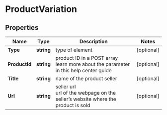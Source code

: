 # ProductVariation


## Properties

| Name | Type | Description | Notes |
|------------ | ------------- | ------------- | -------------|
**Type** | **string** | type of element |[optional]|
**ProductId** | **string** | product ID in a POST array<br>learn more about the parameter in this help center guide |[optional]|
**Title** | **string** | name of the product seller |[optional]|
**Url** | **string** | seller url<br>url of the webpage on the seller’s website where the product is sold |[optional]|
